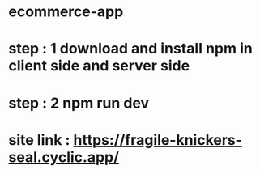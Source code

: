 # ecommerce-app
# step : 1 download and install npm in client side and server side
# step : 2 npm run dev

# site link : https://fragile-knickers-seal.cyclic.app/
